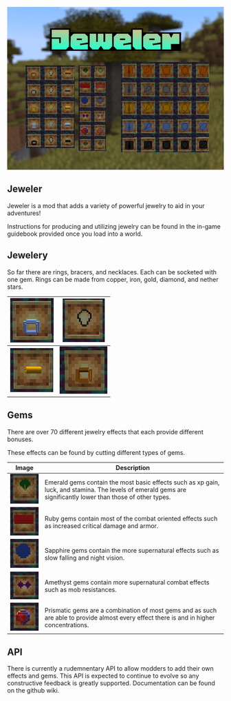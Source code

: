 ![Jeweler BG](/image/jeweler_bg.png)

<h2>Jeweler</h2>
Jeweler is a mod that adds a variety of powerful jewelry to aid in your adventures!

Instructions for producing and utilizing jewelry can be found in the in-game guidebook provided once you load into a world.

<h2>Jewelery</h2>
So far there are rings, bracers, and necklaces. Each can be socketed with one gem.
Rings can be made from copper, iron, gold, diamond, and nether stars.

| ![Diamond Ring](/image/diamond_ring.png) | ![Netherite Amulet](/image/netherite_amulet.png) |
|------------------------------------------|--------------------------------------------------|
| ![Gold Bracers](/image/gold_bracers.png) | ![Gold Ring](/image/copper_ring.png)             |


<h2>Gems</h2>
There are over 70 different jewelry effects that each provide different bonuses.

These effects can be found by cutting different types of gems.

| Image                                      | Description                                                                                                                                                   |
|--------------------------------------------|---------------------------------------------------------------------------------------------------------------------------------------------------------------|
| ![Emerald Gem](/image/emerald_gem.png)     | Emerald gems contain the most basic effects such as xp gain, luck, and stamina. The levels of emerald gems are significantly lower than those of other types. |
| ![Ruby Gem](/image/ruby_gem.png)           | Ruby gems contain most of the combat oriented effects such as increased critical damage and armor.                                                            |
| ![Sapphire Gem](/image/sapphire_gem.png)   | Sapphire gems contain the more supernatural effects such as slow falling and night vision.                                                                    |
| ![Amethyst Gem](/image/amethyst_gem.png)   | Amethyst gems contain more supernatural combat effects such as mob resistances.                                                                               |
| ![Prismatic Gem](/image/prismatic_gem.png) | Prismatic gems are a combination of most gems and as such are able to provide almost every effect there is and in higher concentrations.                      |

<h2>API</h2>
There is currently a rudemnentary API to allow modders to add their own effects and gems. This API is expected to continue to evolve so any constructive feedback is greatly supported. Documentation can be found on the github wiki.

